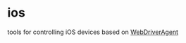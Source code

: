 
# ios

tools for controlling iOS devices based on [WebDriverAgent](https://github.com/facebook/WebDriverAgent/)
